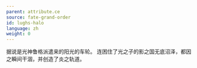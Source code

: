 ```yaml
---
parent: attribute.ce
source: fate-grand-order
id: lughs-halo
language: zh
weight: 0
---
```


据说是光神鲁格派遣来的阳光的车轮。
连困住了光之子的影之国无底沼泽，都因之瞬间干涸，并创造了炎之轨道。
